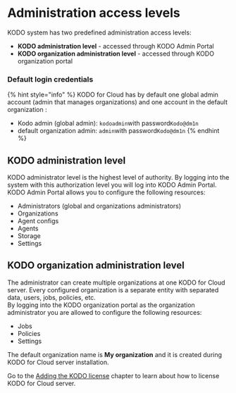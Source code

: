 # Administration access levels

KODO system has two predefined administration access levels: 

* **KODO administration level** - accessed through KODO Admin Portal
* **KODO organization administration level** - accessed through KODO organization portal

### Default login credentials

{% hint style="info" %}
KODO for Cloud has by default one global admin account \(admin that manages organizations\) and one account in the default organization :

* Kodo admin \(global admin\): `kodoadmin`with password`Kodo@dm1n` 
* default organization admin: `admin`with password`Kodo@dm1n`
{% endhint %}

## KODO administration level

KODO administrator level is the highest level of authority. By logging into the system with this authorization level you will log into KODO Admin Portal. KODO Admin Portal allows you to configure the following resources:

* Administrators \(global and organizations administrators\) 
* Organizations
* Agent configs
* Agents
* Storage
* Settings

## KODO organization administration level

The administrator can create multiple organizations at one KODO for Cloud server. Every configured organization is a separate entity with separated data, users, jobs, policies, etc.  
By logging into the KODO organization portal as the organization administrator you are allowed to configure the following resources:

* Jobs
* Policies
* Settings

The default organization name is  **My organization** and it is created during  KODO for Cloud server installation.

Go to the [Adding the KODO license](adding-license.md) chapter to learn about how to license KODO for Cloud server.



